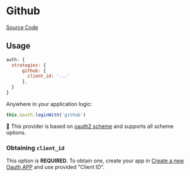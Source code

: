 # Github

[Source Code](https://github.com/nuxt-community/auth-module/blob/dev/lib/auth/providers/github.js)

## Usage

```js
auth: {
  strategies: {
      github: {
        client_id: '...'
      },
  }
}
```

Anywhere in your application logic:

```js
this.$auth.loginWith('github')
```

💁 This provider is based on [oauth2 scheme](../strategies/oauth2.md) and supports all scheme options.

### Obtaining `client_id`

This option is **REQUIRED**. To obtain one, create your app in [Create a new Oauth APP](https://github.com/settings/applications/new) and use provided "Client ID".

